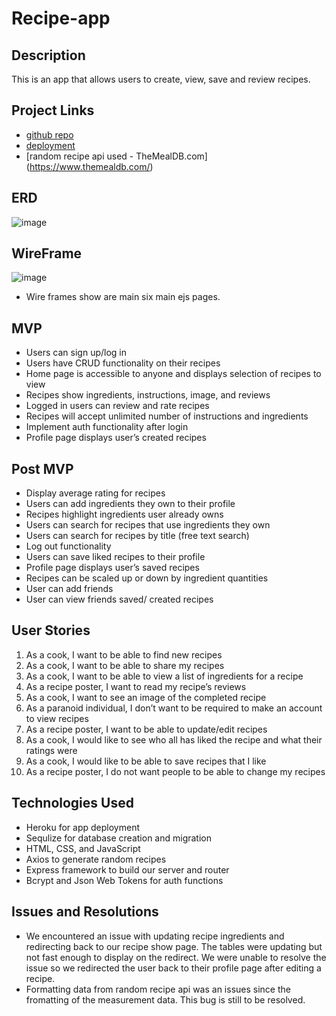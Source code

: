 # Recipe-app

## Description
This is an app that allows users to create, view, save and review recipes.

## Project Links
- [github repo](https://github.com/nickl72/Recipe-app/tree/main "github repository")
- [deployment](https://nick-and-david-recipe-app.herokuapp.com/ "Recipe App")
- [random recipe api used - TheMealDB.com] (https://www.themealdb.com/)

## ERD
![image](https://i.imgur.com/DRXrNjg.jpg)

## WireFrame
![image](https://imgur.com/F4mJNGx.png)
- Wire frames show are main six main ejs pages.

## MVP
-	Users can sign up/log in 
-	Users have CRUD functionality on their recipes
-	Home page is accessible to anyone and displays selection of recipes to view
-	Recipes show ingredients, instructions, image, and reviews
-	Logged in users can review and rate recipes
-	Recipes will accept unlimited number of instructions and ingredients
-	Implement auth functionality after login
-	Profile page displays user’s created recipes

## Post MVP
-	Display average rating for recipes
-	Users can add ingredients they own to their profile
-	Recipes highlight ingredients user already owns
-	Users can search for recipes that use ingredients they own
-	Users can search for recipes by title (free text search)
-	Log out functionality
-	Users can save liked recipes to their profile
-	Profile page displays user’s saved recipes
-	Recipes can be scaled up or down by ingredient quantities
-	User can add friends
-	User can view friends saved/ created recipes

## User Stories
1.	As a cook, I want to be able to find new recipes
2.	As a cook, I want to be able to share my recipes
3.	As a cook, I want to be able to view a list of ingredients for a recipe
4.	As a recipe poster, I want to read my recipe’s reviews
5.	As a cook, I want to see an image of the completed recipe
6.	As a paranoid individual, I don’t want to be required to make an account to view recipes
7.	As a recipe poster, I want to be able to update/edit recipes
8.  As a cook, I would like to see who all has liked the recipe and what their ratings were
9.  As a cook, I would like to be able to save recipes that I like
10. As a recipe poster, I do not want people to be able to change my recipes

## Technologies Used
- Heroku for app deployment
- Sequlize for database creation and migration
- HTML, CSS, and JavaScript
- Axios to generate random recipes
- Express framework to build our server and router
- Bcrypt and Json Web Tokens for auth functions

## Issues and Resolutions
- We encountered an issue with updating recipe ingredients and redirecting back to our recipe show page. The tables were updating but not fast enough to display on the redirect. We were unable to resolve the issue so we redirected the user back to their profile page after editing a recipe. 
- Formatting data from random recipe api was an issues since the fromatting of the measurement data. This bug is still to be resolved.

